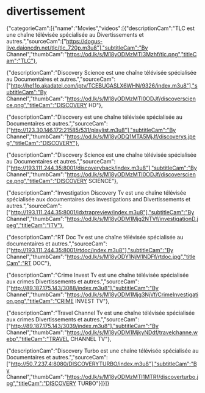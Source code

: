 # divertissement
{"categorieCam":[{"name":"Movies","videos":[{"descriptionCam":"TLC est une chaîne télévisée spécialisée au Divertissements et autres.","sourceCam":["https://dogus-live.daioncdn.net/tlc/tlc_720p.m3u8"],"subtitleCam":"By Channel","thumbCam":"https://od.lk/s/M18yODMzMTI3Mzhf/tlc.png","titleCam":"TLC"},

{"descriptionCam":"Discovery Science est une chaîne télévisée spécialisée au Documentaires et autres.","sourceCam":["http://he11o.akadatel.com/iptv/TCEBUGASLX6WHN/9326/index.m3u8"],"subtitleCam":"By Channel","thumbCam":"https://od.lk/s/M18yODMzMTI0ODJf/discoverscience.png","titleCam":"DISCOVERY HD"},

{"descriptionCam":"Discovery est une chaîne télévisée spécialisée au Documentaires et autres.","sourceCam":["http://123.30.146.172:21585/531/playlist.m3u8"],"subtitleCam":"By Channel","thumbCam":"https://od.lk/s/M18yODQ1MTA5MjJf/discoverys.jpeg","titleCam":"DISCOVERY"},

{"descriptionCam":"Discovery Science est une chaîne télévisée spécialisée au Documentaires et autres.","sourceCam":["http://193.111.244.35:8001/discoveryback/index.m3u8"],"subtitleCam":"By Channel","thumbCam":"https://od.lk/s/M18yODMzMTI0ODJf/discoverscience.png","titleCam":"DISCOVERY SCIENCE"},

{"descriptionCam":"Investigation Discovery Tv est une chaîne télévisée spécialisée aux documentaires des investigations and Divertissements et autres.","sourceCam":["http://193.111.244.35:8001/idxtrapreview/index.m3u8"],"subtitleCam":"By Channel","thumbCam":"https://od.lk/s/M18yODM1Mjg2NTVf/investigationD.jpeg","titleCam":"ITV"},

{"descriptionCam":"RT Doc Tv est une chaîne télévisée spécialisée au documentaires et autres.","sourceCam":["http://193.111.244.35:8001/rtdoc/index.m3u8"],"subtitleCam":"By Channel","thumbCam":"https://od.lk/s/M18yODY1NjM1NDFf/rtdoc.jpg","titleCam":"RT DOC"},

{"descriptionCam":"Crime Invest Tv est une chaîne télévisée spécialisée aux crimes Divertissements et autres.","sourceCam":["http://89.187.175.143/3088/index.m3u8"],"subtitleCam":"By Channel","thumbCam":"https://od.lk/s/M18yODM1Mjg3NjVf/CrimeInvestigation.png","titleCam":"CRIME INVEST TV"},

{"descriptionCam":"Travel Channel Tv est une chaîne télévisée spécialisée aux crimes Divertissements et autres.","sourceCam":["http://89.187.175.143/3039/index.m3u8"],"subtitleCam":"By Channel","thumbCam":"https://od.lk/s/M18yODM1MjkyNDdf/travelchanne.webp","titleCam":"TRAVEL CHANNEL TV"},

{"descriptionCam":"Discovery Turbo est une chaîne télévisée spécialisée au Documentaires et autres.","sourceCam":["http://50.7.237.4:8080/DISCOVERYTURBO/index.m3u8"],"subtitleCam":"By Channel","thumbCam":"https://od.lk/s/M18yODMzMTI1MTRf/discoverturbo.jpg","titleCam":"DISCOVERY TURBO"}]}]}
